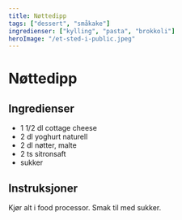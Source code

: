 ```yaml
---
title: Nøttedipp
tags: ["dessert", "småkake"]
ingredienser: ["kylling", "pasta", "brokkoli"]
heroImage: "/et-sted-i-public.jpeg"
---
```


# Nøttedipp

## Ingredienser

- 1 1/2 dl cottage cheese
- 2 dl yoghurt naturell
- 2 dl nøtter, malte
- 2 ts sitronsaft
- sukker

## Instruksjoner

Kjør alt i food processor. Smak til med sukker.
